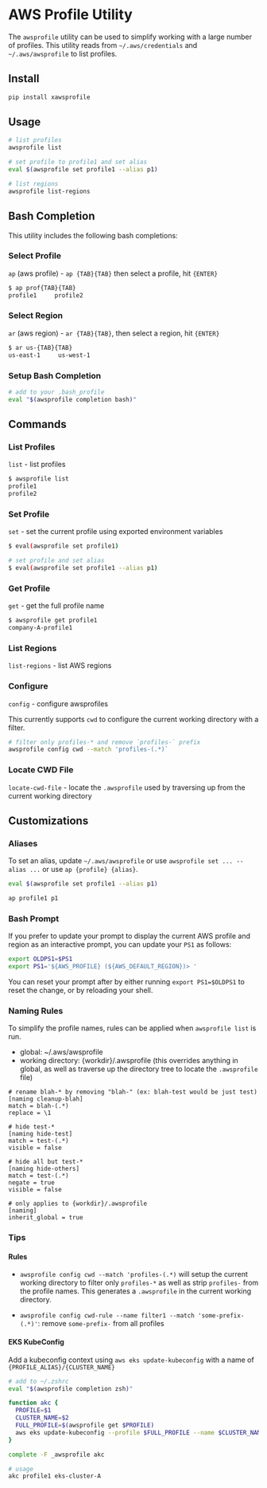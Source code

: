 # AWS Profile Utility

The `awsprofile` utility can be used to simplify working with a large number of profiles. This utility reads from `~/.aws/credentials` and `~/.aws/awsprofile` to list profiles.

## Install

```bash
pip install xawsprofile
```

## Usage

```bash
# list profiles
awsprofile list

# set profile to profile1 and set alias
eval $(awsprofile set profile1 --alias p1)

# list regions
awsprofile list-regions
```

## Bash Completion

This utility includes the following bash completions:

### Select Profile

`ap` (aws profile) - `ap {TAB}{TAB}` then select a profile, hit `{ENTER}`

```bash
$ ap prof{TAB}{TAB}
profile1     profile2
```

### Select Region

`ar` (aws region) - `ar {TAB}{TAB}`, then select a region, hit `{ENTER}`

```bash
$ ar us-{TAB}{TAB}
us-east-1     us-west-1
```

### Setup Bash Completion

```bash
# add to your .bash_profile
eval "$(awsprofile completion bash)"
```

## Commands

### List Profiles

`list` - list profiles

```bash
$ awsprofile list
profile1
profile2
```

### Set Profile

`set` - set the current profile using exported environment variables

```bash
$ eval(awsprofile set profile1)

# set profile and set alias
$ eval(awsprofile set profile1 --alias p1)
```

### Get Profile

`get` - get the full profile name

```bash
$ awsprofile get profile1
company-A-profile1
```

### List Regions

`list-regions` - list AWS regions

### Configure

`config` - configure awsprofiles

This currently supports `cwd` to configure the current working directory with a filter.

```bash
# filter only profiles-* and remove `profiles-` prefix
awsprofile config cwd --match 'profiles-(.*)`
```

### Locate CWD File

`locate-cwd-file` - locate the `.awsprofile` used by traversing up from the current working directory

## Customizations

### Aliases

To set an alias, update `~/.aws/awsprofile` or use `awsprofile set ... --alias ...` or use `ap {profile} {alias}`.

```bash
eval $(awsprofile set profile1 --alias p1)

ap profile1 p1
```

### Bash Prompt

If you prefer to update your prompt to display the current AWS profile and region as an interactive prompt, you can update your `PS1` as follows:

```bash
export OLDPS1=$PS1
export PS1='${AWS_PROFILE} (${AWS_DEFAULT_REGION})> '
```

You can reset your prompt after by either running `export PS1=$OLDPS1` to reset the change, or by reloading your shell.

### Naming Rules

To simplify the profile names, rules can be applied when `awsprofile list` is run.

* global: ~/.aws/awsprofile
* working directory: {workdir}/.awsprofile (this overrides anything in global, as well as traverse up the directory tree to locate the `.awsprofile` file)

```text
# rename blah-* by removing "blah-" (ex: blah-test would be just test)
[naming cleanup-blah]
match = blah-(.*)
replace = \1

# hide test-*
[naming hide-test]
match = test-(.*)
visible = false

# hide all but test-*
[naming hide-others]
match = test-(.*)
negate = true
visible = false

# only applies to {workdir}/.awsprofile
[naming]
inherit_global = true
```

### Tips

#### Rules

* `awsprofile config cwd --match 'profiles-(.*)` will setup the current working directory to filter only `profiles-*` as well as strip `profiles-` from the profile names. This generates a `.awsprofile` in the current working directory.

* `awsprofile config cwd-rule --name filter1 --match 'some-prefix-(.*)'`: remove `some-prefix-` from all profiles

#### EKS KubeConfig

Add a kubeconfig context using `aws eks update-kubeconfig` with a name of `{PROFILE_ALIAS}/{CLUSTER_NAME}`

```bash
# add to ~/.zshrc
eval "$(awsprofile completion zsh)"

function akc {
  PROFILE=$1
  CLUSTER_NAME=$2
  FULL_PROFILE=$(awsprofile get $PROFILE)
  aws eks update-kubeconfig --profile $FULL_PROFILE --name $CLUSTER_NAME --alias "$PROFILE/$CLUSTER_NAME"
}

complete -F _awsprofile akc

# usage
akc profile1 eks-cluster-A
```
